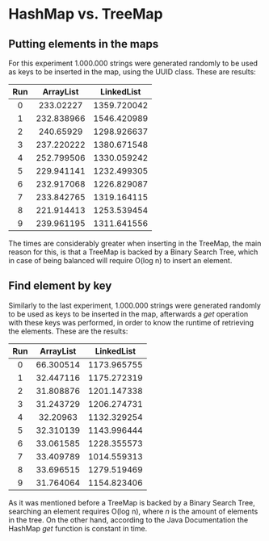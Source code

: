 # HashMap vs. TreeMap

## Putting elements in the maps

For this experiment 1.000.000 strings were generated randomly to be used as keys to be inserted in the map, using the UUID class. These are results: 

| Run  | ArrayList | LinkedList |
| :--: | :-------: | :--------: |
| 0    |233.02227|1359.720042|
| 1    |232.838966|1546.420989|
| 2    |240.65929|1298.926637|
| 3    |237.220222|1380.671548|
| 4    |252.799506|1330.059242|
| 5    |229.941141|1232.499305|
| 6    |232.917068|1226.829087|
| 7    |233.842765|1319.164115|
| 8    |221.914413|1253.539454|
| 9    |239.961195|1311.641556|

The times are considerably greater when inserting in the TreeMap, the main reason for this, is that a TreeMap is backed by a Binary Search Tree, which in case of being balanced will require O(log n) to insert an element. 

## Find element by key

Similarly to the last experiment, 1.000.000 strings were generated randomly to be used as keys to be inserted in the map, afterwards a _get_ operation with these keys was performed, in order to know the runtime of retrieving the elements. These are the results:

| Run  | ArrayList | LinkedList |
| :--: | :-------: | :--------: |
| 0    |66.300514|1173.965755|
| 1    |32.447116|1175.272319|
| 2    |31.808876|1201.147338|
| 3    |31.243729|1206.274731|
| 4    |32.20963|1132.329254|
| 5    |32.310139|1143.996444|
| 6    |33.061585|1228.355573|
| 7    |33.409789|1014.559313|
| 8    |33.696515|1279.519469|
| 9    |31.764064|1154.823406|

As it was mentioned before a TreeMap is backed by a Binary Search Tree, searching an element requires O(log n), where _n_ is the amount of elements in the tree. On the other hand, according to the Java Documentation the HashMap _get_ function is constant in time.  